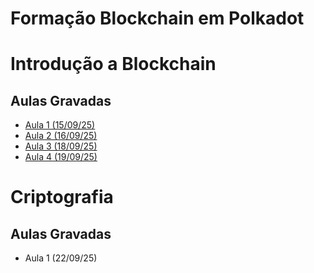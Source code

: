 # Formação Blockchain em Polkadot

# Introdução a Blockchain
## Aulas Gravadas
- [Aula 1 (15/09/25)](https://1drv.ms/v/s!AhfJVQBMqZDbrCNHZatZe-WoAGCw?e=1MODS2)
- [Aula 2 (16/09/25)](https://1drv.ms/v/s!AhfJVQBMqZDbrCNHZatZe-WoAGCw?e=1MODS2)
- [Aula 3 (18/09/25)](https://1drv.ms/v/s!AhfJVQBMqZDbrCRtlkyg3efgsXER?e=qdYgkt)
- [Aula 4 (19/09/25)]( ⁠https://1drv.ms/v/s!AhfJVQBMqZDbrCWroiZuc3q3hVwl?e=gnrlTx)

# Criptografia
## Aulas Gravadas
- Aula 1 (22/09/25)
